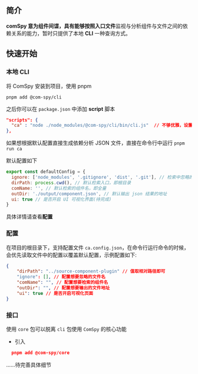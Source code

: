 ## 简介
**comSpy **意为组件间谍，具有能够按照**入口文件**监视与分析组件与文件之间的依赖关系的能力，暂时只提供了本地 **CLI** 一种查询方式。
## 快速开始
### 本地 CLI
将 ComSpy 安装到项目，使用 pnpm

`pnpm add @com-spy/cli`

之后你可以在 `package.json` 中添加 **script** 脚本
```json
"scripts": {
  "ca" : "node ./node_modules/@com-spy/cli/bin/cli.js"  // 不够优雅，设置bin没起效果，delay研究
},
```
如果想根据默认配置直接生成依赖分析 JSON 文件，直接在命令行中运行
`pnpm run ca`

默认配置如下
```javascript
export const defaultConfig = {
  ignore: ['node_modules', '.gitignore', 'dist', '.git'], // 检索中忽略的文件，当项目文件众多时建议自定义配置，否则有爆栈的风险！！！
  dirPath: process.cwd(), // 默认检索入口，即根目录
  comName: '', // 默认检索的组件名，即全量
  outDir: './output/component.json', // 默认输出 json 结果的地址
  ui: true // 是否开启 UI 可视化界面(待完成)
}
```
具体详情请查看**配置**
### 配置
在项目的根目录下，支持配置文件 `ca.config.json`，在命令行运行命令的时候，会优先读取文件中的配置以覆盖默认配置，示例配置如下:
```json
{
    "dirPath": "../source-component-plugin" // 值取相对路径即可
    "ignore": [], // 配置想要忽略的文件名
    "comName": "", // 配置想要检索的组件名
    "outDir": "", // 配置想要输出的文件地址
    "ui": true // 是否开启可视化页面
}
```
### 接口
使用 `core` 包可以脱离 `cli` 包使用 `ComSpy` 的核心功能

- 引入
```json
  pnpm add @com-spy/core
```
......待完善具体细节
